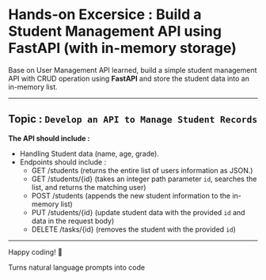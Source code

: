 # Hands-on Excersice : Build a Student Management API using FastAPI (with in-memory storage)

Base on User Management API learned, build a simple student management API with CRUD operation using **FastAPI** and store the student data into an in-memory list.

---

## Topic : `Develop an API to Manage Student Records`
**The API should include :**
- Handling Student data (name, age, grade).
- Endpoints should include :
	- GET /students (returns the entire list of users information as JSON.)
	- GET /students/{id} (takes an integer path parameter `id`, searches the list, and returns the matching user) 
	- POST /students (appends the new student information to the in-memory list)
	- PUT /students/{id} (update student data with the provided `id` and data in the request body)
	- DELETE /tasks/{id} (removes the student with the provided `id`)

---

Happy coding! 🚀

Turns natural language prompts into code
